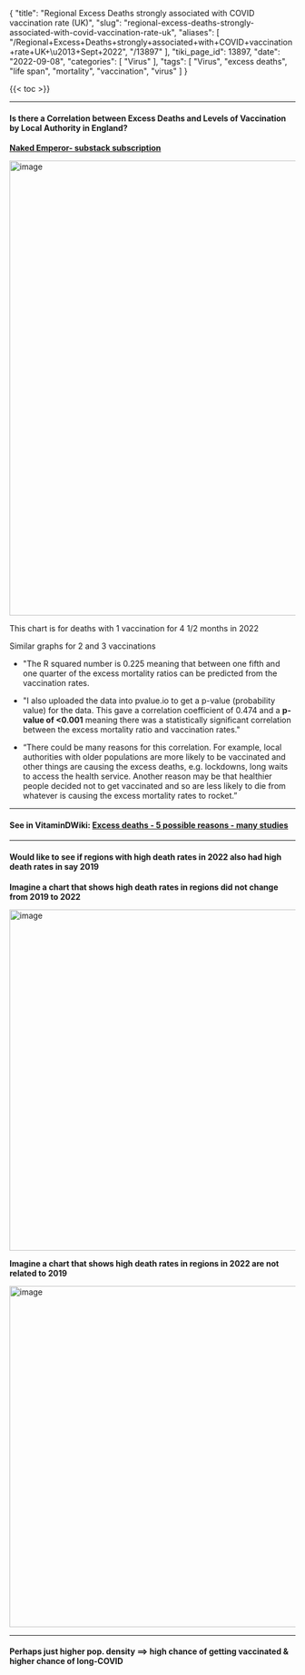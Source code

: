 {
    "title": "Regional Excess Deaths strongly associated with COVID vaccination rate (UK)",
    "slug": "regional-excess-deaths-strongly-associated-with-covid-vaccination-rate-uk",
    "aliases": [
        "/Regional+Excess+Deaths+strongly+associated+with+COVID+vaccination+rate+UK+\u2013+Sept+2022",
        "/13897"
    ],
    "tiki_page_id": 13897,
    "date": "2022-09-08",
    "categories": [
        "Virus"
    ],
    "tags": [
        "Virus",
        "excess deaths",
        "life span",
        "mortality",
        "vaccination",
        "virus"
    ]
}


{{< toc >}} 

---

#### Is there a Correlation between Excess Deaths and Levels of Vaccination by Local Authority in England?

 **[Naked Emperor- substack subscription](https://nakedemperor.substack.com/p/is-there-a-correlation-between-excess?utm_source=email)** 

<img src="https://d378j1rmrlek7x.cloudfront.net/attachments/jpeg/excess-deaths-england-emp..jpg" alt="image" width="800">

This chart is for deaths with 1 vaccination for 4 1/2 months in 2022

Similar graphs for 2 and 3 vaccinations

* "The R squared number is 0.225 meaning that between one fifth and one quarter of the excess mortality ratios can be predicted from the vaccination rates.

* "I also uploaded the data into pvalue.io to get a p-value (probability value) for the data. This gave a correlation coefficient of 0.474 and a  **p-value of <0.001**  meaning there was a statistically significant correlation between the excess mortality ratio and vaccination rates."

* “There could be many reasons for this correlation. For example, local authorities with older populations are more likely to be vaccinated and other things are causing the excess deaths, e.g. lockdowns, long waits to access the health service. Another reason may be that healthier people decided not to get vaccinated and so are less likely to die from whatever is causing the excess mortality rates to rocket.”

---

#### See in VitaminDWiki: [Excess deaths - 5 possible reasons - many studies](/posts/excess-deaths-5-possible-reasons-many-studies)

---

#### Would like to see if regions with high death rates in 2022 also had high death rates in say 2019

 **Imagine a chart that shows high death rates in regions did not change from 2019 to 2022** 

<img src="https://d378j1rmrlek7x.cloudfront.net/attachments/jpeg/not-assocated-with-vaccination.jpg" alt="image" width="600">

 **Imagine a chart that shows high death rates in regions in 2022 are not related to 2019** 

<img src="https://d378j1rmrlek7x.cloudfront.net/attachments/jpeg/assocated-with-vaccination.jpg" alt="image" width="600">

---

#### Perhaps just higher pop. density ==> high chance of getting vaccinated & higher chance of long-COVID

<!-- ~tc~ (alias(Regional Excess Death rate strongly associated with COVID vaccination rate (UK) –  Sept 2022)) ~/tc~ -->

<!-- ~tc~ (alias(Regional Excess Deaths strongly associated with COVID vaccination rate (UK) –  Sept 2022)) ~/tc~ -->